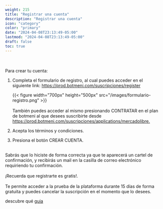 ```yaml
---
weight: 215
title: "Registrar una cuenta"
description: "Registrar una cuenta"
icon: "category"
color: "primary"
date: "2024-04-08T23:13:49-05:00"
lastmod: "2024-04-08T23:13:49-05:00"
draft: false
toc: true
---
```

<br></br>
Para crear tu cuenta:

1. Completa el formulario de registro, al cual puedes acceder en el siguiente link: <https://prod.botmeni.com/suscripciones/register>

    {{< figure width="700px" height="500px" src="/images/formulario-registro.png" >}}
<br></br>
    También puedes acceder al mismo presionando CONTRATAR en el plan de botmeni al que desees suscribirte desde <https://prod.botmeni.com/suscripciones/applications/mercadolibre.>

2. Acepta los términos y condiciones.
3. Presiona el botón CREAR CUENTA.
<br></br>

Sabrás que lo hiciste de forma correcta ya que te aparecerá un cartel de confirmación, y recibirás un mail en la casilla de correo electrónico requiriendo tu confirmación.<br></br>
¡Recuerda que registrarte es gratis!. <br></br>
Te permite acceder a la prueba de la plataforma durante 15 días de forma gratuita y puedes cancelar la suscripción en el momento que lo desees.






descubre qué [guia](../../bienvenida.md#¡estamos-aquí-para-ayudarte-ayudarte)



